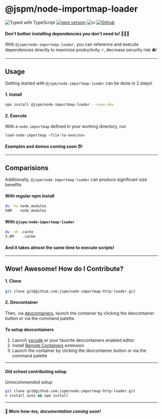 # @jspm/node-importmap-loader

![Typed with TypeScript](https://flat.badgen.net/badge/icon/Typed?icon=typescript&label&labelColor=blue&color=555555)
[![npm version](https://badge.fury.io/js/@jspm/node-importmap-loader.svg)](https://badge.fury.io/js/@jspm/node-importmap-loader)
![ci](https://github.com/jspm/node-importmap-http-loader/actions/workflows/ci.yml/badge.svg)
[![Github](https://badgen.net/badge/icon/github?icon=github&label&color=black)](https://github.com/jspm/node-importmap-http-loader)

#### Don't bother installing dependencies you don't need to! 🏇🏻💨

With `@jspm/node-importmap-loader`, you can reference and execute dependencies directly to maximize productivity ⚡️,
decrease security risk 🚔!

---

## Usage

Getting started with `@jspm/node-importmap-loader` can be done in 2 steps!

#### 1. Install

```bash
npm install @jspm/node-importmap-loader --save-dev
```

#### 2. Execute

With a `node.importmap` defined in your working directory, run

```bash
load-node-importmap <file-to-execute>
```

#### Examples and demos coming soon ⏰!

---

## Comparisions

Additionally, `@jspm/node-importmap-loader` can produce significant size benefits

#### With regular npm install

```sh
du -hs node_modules
50M    node_modules
```

#### With `@jspm/node-importmap-loader`

```sh
du -sh .cache
3.6M    .cache
```

#### And it takes almost the same time to execute scripts!

---

## Wow! Awesome! How do I Contribute?

#### 1. Clone

```sh
git clone git@github.com:jspm/node-importmap-http-loader.git
```

#### 2. Devcontainer

Then, via [devcontainers](https://code.visualstudio.com/docs/remote/containers), launch the container by clicking the devcontainer button or via the command palette.

#### To setup devcontainers

1. Launch [vscode](https://code.visualstudio.com/) or your favorite devcontainers enabled editor
1. Install [Remote Containers](https://marketplace.visualstudio.com/items?itemName=ms-vscode-remote.remote-containers) extension
1. Launch the container by clicking the devcontainer button or via the command palette

---

#### Old school contributing setup

Unrecommended setup

```sh
git clone git@github.com:jspm/node-importmap-http-loader.git
n install auto && npm install
```

---

#### 📣 _More how-tos, documentation coming soon!_
